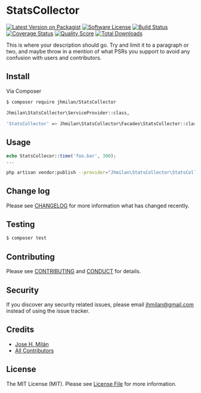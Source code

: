 # StatsCollector

[![Latest Version on Packagist][ico-version]][link-packagist]
[![Software License][ico-license]](LICENSE.md)
[![Build Status][ico-travis]][link-travis]
[![Coverage Status][ico-scrutinizer]][link-scrutinizer]
[![Quality Score][ico-code-quality]][link-code-quality]
[![Total Downloads][ico-downloads]][link-downloads]

This is where your description should go. Try and limit it to a paragraph or two, and maybe throw in a mention of what
PSRs you support to avoid any confusion with users and contributors.

## Install

Via Composer

``` bash
$ composer require jhmilan/StatsCollector
```

``` bash
Jhmilan\StatsCollector\ServiceProvider::class,
```

``` bash
'StatsCollector' => Jhmilan\StatsCollector\Facades\StatsCollector::class,
```

## Usage

``` php
echo StatsCollecor::time('foo.bar', 300);
...
```

``` bash
php artisan vendor:publish --provider="Jhmilan\StatsCollector\StatsCollectorServiceProvider"
```

## Change log

Please see [CHANGELOG](CHANGELOG.md) for more information what has changed recently.

## Testing

``` bash
$ composer test
```

## Contributing

Please see [CONTRIBUTING](CONTRIBUTING.md) and [CONDUCT](CONDUCT.md) for details.

## Security

If you discover any security related issues, please email jhmilan@gmail.com instead of using the issue tracker.

## Credits

- [Jose H. Milán][link-author]
- [All Contributors][link-contributors]

## License

The MIT License (MIT). Please see [License File](LICENSE.md) for more information.

[ico-version]: https://img.shields.io/packagist/v/jhmilan/StatsCollector.svg?style=flat-square
[ico-license]: https://img.shields.io/badge/license-MIT-brightgreen.svg?style=flat-square
[ico-travis]: https://img.shields.io/travis/jhmilan/StatsCollector/master.svg?style=flat-square
[ico-scrutinizer]: https://img.shields.io/scrutinizer/coverage/g/jhmilan/StatsCollector.svg?style=flat-square
[ico-code-quality]: https://img.shields.io/scrutinizer/g/jhmilan/StatsCollector.svg?style=flat-square
[ico-downloads]: https://img.shields.io/packagist/dt/jhmilan/StatsCollector.svg?style=flat-square

[link-packagist]: https://packagist.org/packages/jhmilan/StatsCollector
[link-travis]: https://travis-ci.org/jhmilan/StatsCollector
[link-scrutinizer]: https://scrutinizer-ci.com/g/jhmilan/StatsCollector/code-structure
[link-code-quality]: https://scrutinizer-ci.com/g/jhmilan/StatsCollector
[link-downloads]: https://packagist.org/packages/jhmilan/StatsCollector
[link-author]: https://github.com/jhmilan
[link-contributors]: ../../contributors
